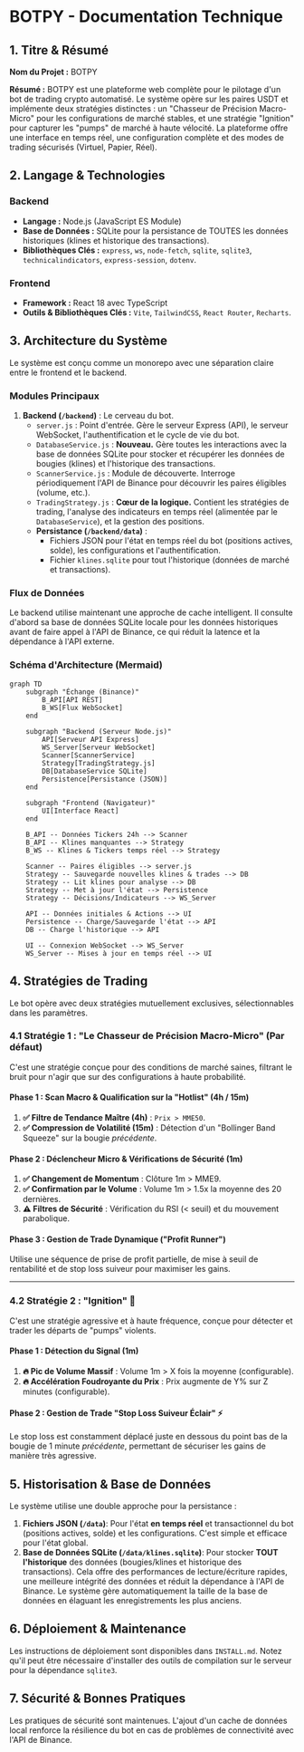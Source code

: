 # BOTPY - Documentation Technique

## 1. Titre & Résumé

**Nom du Projet :** BOTPY

**Résumé :** BOTPY est une plateforme web complète pour le pilotage d'un bot de trading crypto automatisé. Le système opère sur les paires USDT et implémente deux stratégies distinctes : un "Chasseur de Précision Macro-Micro" pour les configurations de marché stables, et une stratégie "Ignition" pour capturer les "pumps" de marché à haute vélocité. La plateforme offre une interface en temps réel, une configuration complète et des modes de trading sécurisés (Virtuel, Papier, Réel).

## 2. Langage & Technologies

### Backend

*   **Langage :** Node.js (JavaScript ES Module)
*   **Base de Données :** SQLite pour la persistance de TOUTES les données historiques (klines et historique des transactions).
*   **Bibliothèques Clés :** `express`, `ws`, `node-fetch`, `sqlite`, `sqlite3`, `technicalindicators`, `express-session`, `dotenv`.

### Frontend

*   **Framework :** React 18 avec TypeScript
*   **Outils & Bibliothèques Clés :** `Vite`, `TailwindCSS`, `React Router`, `Recharts`.

## 3. Architecture du Système

Le système est conçu comme un monorepo avec une séparation claire entre le frontend et le backend.

### Modules Principaux

1.  **Backend (`/backend`)** : Le cerveau du bot.
    *   `server.js` : Point d'entrée. Gère le serveur Express (API), le serveur WebSocket, l'authentification et le cycle de vie du bot.
    *   `DatabaseService.js` : **Nouveau.** Gère toutes les interactions avec la base de données SQLite pour stocker et récupérer les données de bougies (klines) et l'historique des transactions.
    *   `ScannerService.js` : Module de découverte. Interroge périodiquement l'API de Binance pour découvrir les paires éligibles (volume, etc.).
    *   `TradingStrategy.js` : **Cœur de la logique.** Contient les stratégies de trading, l'analyse des indicateurs en temps réel (alimentée par le `DatabaseService`), et la gestion des positions.
    *   **Persistance (`/backend/data`)** :
        *   Fichiers JSON pour l'état en temps réel du bot (positions actives, solde), les configurations et l'authentification.
        *   Fichier `klines.sqlite` pour tout l'historique (données de marché et transactions).

### Flux de Données

Le backend utilise maintenant une approche de cache intelligent. Il consulte d'abord sa base de données SQLite locale pour les données historiques avant de faire appel à l'API de Binance, ce qui réduit la latence et la dépendance à l'API externe.

### Schéma d'Architecture (Mermaid)

```mermaid
graph TD
    subgraph "Échange (Binance)"
        B_API[API REST]
        B_WS[Flux WebSocket]
    end

    subgraph "Backend (Serveur Node.js)"
        API[Serveur API Express]
        WS_Server[Serveur WebSocket]
        Scanner[ScannerService]
        Strategy[TradingStrategy.js]
        DB[DatabaseService SQLite]
        Persistence[Persistance (JSON)]
    end

    subgraph "Frontend (Navigateur)"
        UI[Interface React]
    end

    B_API -- Données Tickers 24h --> Scanner
    B_API -- Klines manquantes --> Strategy
    B_WS -- Klines & Tickers temps réel --> Strategy

    Scanner -- Paires éligibles --> server.js
    Strategy -- Sauvegarde nouvelles klines & trades --> DB
    Strategy -- Lit klines pour analyse --> DB
    Strategy -- Met à jour l'état --> Persistence
    Strategy -- Décisions/Indicateurs --> WS_Server
    
    API -- Données initiales & Actions --> UI
    Persistence -- Charge/Sauvegarde l'état --> API
    DB -- Charge l'historique --> API
    
    UI -- Connexion WebSocket --> WS_Server
    WS_Server -- Mises à jour en temps réel --> UI
```

## 4. Stratégies de Trading

Le bot opère avec deux stratégies mutuellement exclusives, sélectionnables dans les paramètres.

### 4.1 Stratégie 1 : "Le Chasseur de Précision Macro-Micro" (Par défaut)

C'est une stratégie conçue pour des conditions de marché saines, filtrant le bruit pour n'agir que sur des configurations à haute probabilité.

#### Phase 1 : Scan Macro & Qualification sur la "Hotlist" (4h / 15m)
1.  **✅ Filtre de Tendance Maître (4h)** : `Prix > MME50`.
2.  **✅ Compression de Volatilité (15m)** : Détection d'un "Bollinger Band Squeeze" sur la bougie *précédente*.

#### Phase 2 : Déclencheur Micro & Vérifications de Sécurité (1m)
1.  **✅ Changement de Momentum** : Clôture 1m > MME9.
2.  **✅ Confirmation par le Volume** : Volume 1m > 1.5x la moyenne des 20 dernières.
3.  **⚠️ Filtres de Sécurité** : Vérification du RSI (< seuil) et du mouvement parabolique.

#### Phase 3 : Gestion de Trade Dynamique ("Profit Runner")
Utilise une séquence de prise de profit partielle, de mise à seuil de rentabilité et de stop loss suiveur pour maximiser les gains.

---

### 4.2 Stratégie 2 : "Ignition" 🚀

C'est une stratégie agressive et à haute fréquence, conçue pour détecter et trader les départs de "pumps" violents.

#### Phase 1 : Détection du Signal (1m)
1.  **🔥 Pic de Volume Massif** : Volume 1m > X fois la moyenne (configurable).
2.  **🔥 Accélération Foudroyante du Prix** : Prix augmente de Y% sur Z minutes (configurable).

#### Phase 2 : Gestion de Trade "Stop Loss Suiveur Éclair" ⚡
Le stop loss est constamment déplacé juste en dessous du point bas de la bougie de 1 minute *précédente*, permettant de sécuriser les gains de manière très agressive.

## 5. Historisation & Base de Données

Le système utilise une double approche pour la persistance :
1.  **Fichiers JSON (`/data`)**: Pour l'état **en temps réel** et transactionnel du bot (positions actives, solde) et les configurations. C'est simple et efficace pour l'état global.
2.  **Base de Données SQLite (`/data/klines.sqlite`)**: Pour stocker **TOUT l'historique** des données (bougies/klines et historique des transactions). Cela offre des performances de lecture/écriture rapides, une meilleure intégrité des données et réduit la dépendance à l'API de Binance. Le système gère automatiquement la taille de la base de données en élaguant les enregistrements les plus anciens.

## 6. Déploiement & Maintenance

Les instructions de déploiement sont disponibles dans `INSTALL.md`. Notez qu'il peut être nécessaire d'installer des outils de compilation sur le serveur pour la dépendance `sqlite3`.

## 7. Sécurité & Bonnes Pratiques

Les pratiques de sécurité sont maintenues. L'ajout d'un cache de données local renforce la résilience du bot en cas de problèmes de connectivité avec l'API de Binance.
